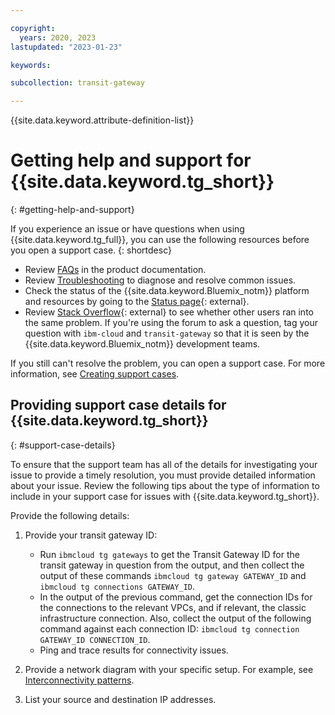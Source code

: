 ```yaml
---

copyright:
  years: 2020, 2023
lastupdated: "2023-01-23"

keywords:

subcollection: transit-gateway

---
```


{{site.data.keyword.attribute-definition-list}}

# Getting help and support for {{site.data.keyword.tg_short}}
{: #getting-help-and-support}

If you experience an issue or have questions when using {{site.data.keyword.tg_full}}, you can use the following resources before you open a support case.
{: shortdesc}

* Review [FAQs](/docs/transit-gateway?topic=transit-gateway-faqs-for-transit-gateway) in the product documentation.
* Review [Troubleshooting](/docs/transit-gateway?topic=transit-gateway-troubleshooting) to diagnose and resolve common issues.
* Check the status of the {{site.data.keyword.Bluemix_notm}} platform and resources by going to the [Status page](https://cloud.ibm.com/status){: external}.
* Review [Stack Overflow](https://stackoverflow.com/search?q=transit-gateway+ibm-cloud){: external} to see whether other users ran into the same problem. If you're using the forum to ask a question, tag your question with `ibm-cloud` and `transit-gateway` so that it is seen by the {{site.data.keyword.Bluemix_notm}} development teams.

If you still can't resolve the problem, you can open a support case. For more information, see [Creating support cases](/docs/get-support?topic=get-support-open-case).

## Providing support case details for {{site.data.keyword.tg_short}}
{: #support-case-details}

To ensure that the support team has all of the details for investigating your issue to provide a timely resolution, you must provide detailed information about your issue. Review the following tips about the type of information to include in your support case for issues with {{site.data.keyword.tg_short}}.

Provide the following details:

1. Provide your transit gateway ID:

   * Run `ibmcloud tg gateways` to get the Transit Gateway ID for the transit gateway in question from the output, and then collect the output of these commands `ibmcloud tg gateway GATEWAY_ID` and `ibmcloud tg connections GATEWAY_ID`.
   * In the output of the previous command, get the connection IDs for the connections to the relevant VPCs, and if relevant, the classic infrastructure connection. Also, collect the output of the following command against each connection ID: `ibmcloud tg connection GATEWAY_ID CONNECTION_ID`.
   * Ping and trace results for connectivity issues.

2. Provide a network diagram with your specific setup. For example, see [Interconnectivity patterns](/docs/transit-gateway?topic=transit-gateway-about#patterns).
3. List your source and destination IP addresses.
